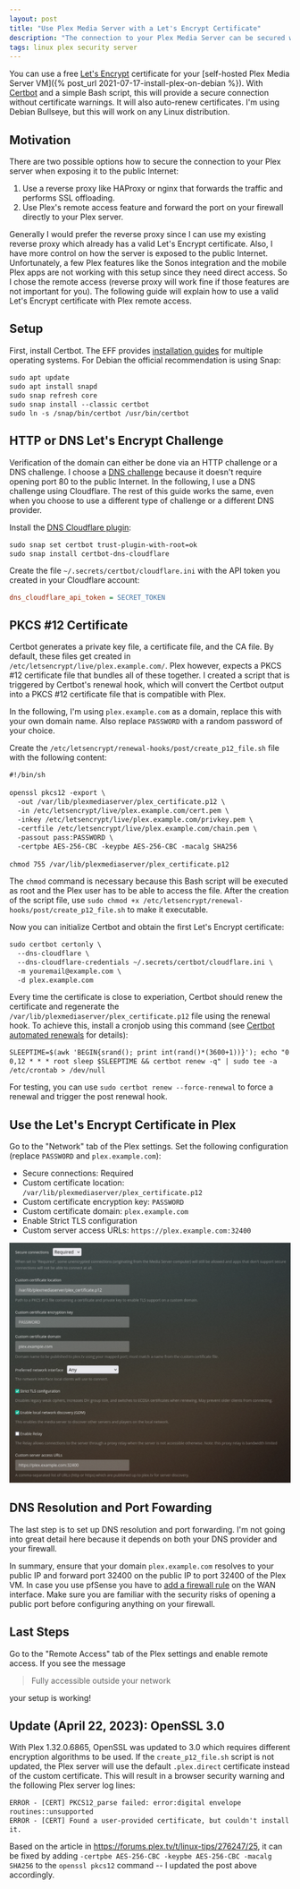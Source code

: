 ```yaml
---
layout: post
title: "Use Plex Media Server with a Let's Encrypt Certificate"
description: "The connection to your Plex Media Server can be secured with a Let's Encrypt certificate and certificate auto-renewal through certbot."
tags: linux plex security server
---
```


You can use a free [Let's Encrypt](https://letsencrypt.org) certificate for your
[self-hosted Plex Media Server VM]({% post_url 2021-07-17-install-plex-on-debian %}). With
[Certbot](https://certbot.eff.org) and a simple Bash script, this will provide a secure connection without certificate
warnings. It will also auto-renew certificates. I'm using Debian Bullseye, but this will work on any Linux distribution.

## Motivation

There are two possible options how to secure the connection to your Plex server when exposing it to the public Internet:

1. Use a reverse proxy like HAProxy or nginx that forwards the traffic and performs SSL offloading.
2. Use Plex's remote access feature and forward the port on your firewall directly to your Plex server.

Generally I would prefer the reverse proxy since I can use my existing reverse proxy which already has a valid Let's
Encrypt certificate. Also, I have more control on how the server is exposed to the public Internet. Unfortunately, a few
Plex features like the Sonos integration and the mobile Plex apps are not working with this setup since they need direct
access. So I chose the remote access (reverse proxy will work fine if those features are not important for you). The
following guide will explain how to use a valid Let's Encrypt certificate with Plex remote access.

## Setup

First, install Certbot. The EFF provides [installation guides](https://certbot.eff.org/instructions) for multiple
operating systems. For Debian the official recommendation is using Snap:

```shell
sudo apt update
sudo apt install snapd
sudo snap refresh core
sudo snap install --classic certbot
sudo ln -s /snap/bin/certbot /usr/bin/certbot
```

## HTTP or DNS Let's Encrypt Challenge

Verification of the domain can either be done via an HTTP challenge or a DNS challenge. I choose a
[DNS challenge](https://certbot.eff.org/docs/using.html#dns-plugins) because it doesn't require opening port 80 to the
public Internet. In the following, I use a DNS challenge using Cloudflare. The rest of this guide works the same, even
when you choose to use a different type of challenge or a different DNS provider.

Install the [DNS Cloudflare plugin](https://certbot-dns-cloudflare.readthedocs.io/en/stable/):

```shell
sudo snap set certbot trust-plugin-with-root=ok
sudo snap install certbot-dns-cloudflare
```

Create the file `~/.secrets/certbot/cloudflare.ini` with the API token you created in your Cloudflare account:

```ini
dns_cloudflare_api_token = SECRET_TOKEN
```

## PKCS #12 Certificate

Certbot generates a private key file, a certificate file, and the CA file. By default, these files get created in
`/etc/letsencrypt/live/plex.example.com/`. Plex however, expects a PKCS #12 certificate file that bundles all of these
together. I created a script that is triggered by Certbot's renewal hook, which will convert the Certbot output into a
PKCS #12 certificate file that is compatible with Plex.

In the following, I'm using `plex.example.com` as a domain, replace this with your own domain name. Also replace
`PASSWORD` with a random password of your choice.

Create the `/etc/letsencrypt/renewal-hooks/post/create_p12_file.sh` file with the following content:

```shell
#!/bin/sh

openssl pkcs12 -export \
  -out /var/lib/plexmediaserver/plex_certificate.p12 \
  -in /etc/letsencrypt/live/plex.example.com/cert.pem \
  -inkey /etc/letsencrypt/live/plex.example.com/privkey.pem \
  -certfile /etc/letsencrypt/live/plex.example.com/chain.pem \
  -passout pass:PASSWORD \
  -certpbe AES-256-CBC -keypbe AES-256-CBC -macalg SHA256

chmod 755 /var/lib/plexmediaserver/plex_certificate.p12
```

The `chmod` command is necessary because this Bash script will be executed as root and the Plex user has to be able to
access the file. After the creation of the script file, use `sudo chmod +x /etc/letsencrypt/renewal-hooks/post/create_p12_file.sh`
to make it executable.

Now you can initialize Certbot and obtain the first Let's Encrypt certificate:

```shell
sudo certbot certonly \
  --dns-cloudflare \
  --dns-cloudflare-credentials ~/.secrets/certbot/cloudflare.ini \
  -m youremail@example.com \
  -d plex.example.com
```

Every time the certificate is close to experiation, Certbot should renew the certificate and regenerate the
`/var/lib/plexmediaserver/plex_certificate.p12` file using the renewal hook. To achieve this, install a cronjob using
this command (see [Certbot automated renewals](https://certbot.eff.org/docs/using.html#setting-up-automated-renewal)
for details):

```shell
SLEEPTIME=$(awk 'BEGIN{srand(); print int(rand()*(3600+1))}'); echo "0 0,12 * * * root sleep $SLEEPTIME && certbot renew -q" | sudo tee -a /etc/crontab > /dev/null
```

For testing, you can use `sudo certbot renew --force-renewal` to force a renewal and trigger the post renewal hook.

## Use the Let's Encrypt Certificate in Plex

Go to the "Network" tab of the Plex settings. Set the following configuration (replace `PASSWORD` and `plex.example.com`):

* Secure connections: Required
* Custom certificate location: `/var/lib/plexmediaserver/plex_certificate.p12`
* Custom certificate encryption key: `PASSWORD`
* Custom certificate domain: `plex.example.com`
* Enable Strict TLS configuration
* Custom server access URLs: `https://plex.example.com:32400`

![Plex Network PKCS #12 Certificate](/assets/images/plex-network-p12-certificate.png)

## DNS Resolution and Port Fowarding

The last step is to set up DNS resolution and port forwarding. I'm not going into great detail here because it depends
on both your DNS provider and your firewall.

In summary, ensure that your domain `plex.example.com` resolves to your public IP and forward port 32400 on the public
IP to port 32400 of the Plex VM. In case you use pfSense you have to
[add a firewall rule](https://docs.netgate.com/pfsense/en/latest/firewall/rule-list-intro.html) on the WAN interface.
Make sure you are familiar with the security risks of opening a public port before configuring anything on your firewall.

## Last Steps

Go to the "Remote Access" tab of the Plex settings and enable remote access. If you see the message

> Fully accessible outside your network

your setup is working!

## Update (April 22, 2023): OpenSSL 3.0

With Plex 1.32.0.6865, OpenSSL was updated to 3.0 which requires different encryption algorithms to be used. If the
`create_p12_file.sh` script is not updated, the Plex server will use the default `.plex.direct` certificate instead of
the custom certificate. This will result in a browser security warning and the following Plex server log lines:

```text
ERROR - [CERT] PKCS12_parse failed: error:digital envelope routines::unsupported
ERROR - [CERT] Found a user-provided certificate, but couldn't install it.
```

Based on the article in <https://forums.plex.tv/t/linux-tips/276247/25>, it can be fixed by adding
`-certpbe AES-256-CBC -keypbe AES-256-CBC -macalg SHA256` to the `openssl pkcs12` command -- I updated the post above
accordingly.

